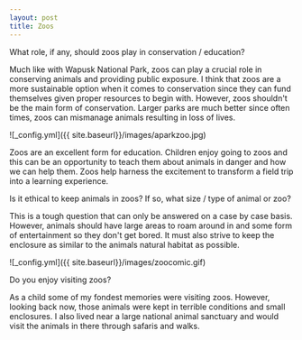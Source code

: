 ```yaml
---
layout: post
title: Zoos
---
```


What role, if any, should zoos play in conservation / education?

Much like with Wapusk National Park, zoos can play a crucial role in conserving animals and providing public exposure. I think that zoos are a more sustainable option when it comes to
conservation since they can fund themselves given proper resources to begin with. However, zoos shouldn't be the main form of conservation. Larger parks are much better since often times, zoos can mismanage animals resulting in loss of lives.             

![_config.yml]({{ site.baseurl}}/images/aparkzoo.jpg)

Zoos are an excellent form for education. Children enjoy going to zoos and this can be an opportunity to teach them about animals in danger and how we can help them. Zoos help harness the excitement to transform a field trip into a learning experience.

Is it ethical to keep animals in zoos? If so, what size / type of animal or zoo?

This is a tough question that can only be answered on a case by case basis. However, animals should have large areas to roam around in and some form of entertainment so they don't get bored.
It must also strive to keep the enclosure as similar to the animals natural habitat as possible.

![_config.yml]({{ site.baseurl}}/images/zoocomic.gif)

Do you enjoy visiting zoos?

As a child some of my fondest memories were visiting zoos. However, looking back now, those animals were kept in terrible conditions and small enclosures. I also lived near a large national animal sanctuary and would visit the animals in there through safaris and walks.  
